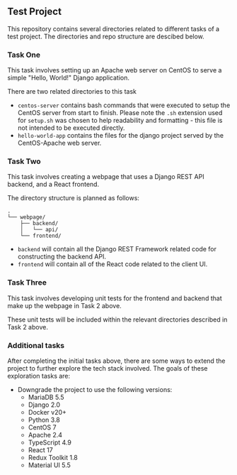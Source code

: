 ## Test Project

This repository contains several directories related to different tasks of a test project. The directories and repo structure are descibed below.

### Task One

This task involves setting up an Apache web server on CentOS to serve a simple "Hello, World!" Django application.

There are two related directories to this task

- `centos-server` contains bash commands that were executed to setup the CentOS server from start to finish. Please note the `.sh` extension used for `setup.sh` was chosen to help readability and formatting - this file is not intended to be executed directly.
- `hello-world-app` contains the files for the django project served by the CentOS-Apache web server.

### Task Two

This task involves creating a webpage that uses a Django REST API backend, and a React frontend.

The directory structure is planned as follows:

```
.
└── webpage/
    ├── backend/
    │   └── api/
    └── frontend/

```

- `backend` will contain all the Django REST Framework related code for constructing the backend API.
- `frontend` will contain all of the React code related to the client UI.

### Task Three

This task involves developing unit tests for the frontend and backend that make up the webpage in Task 2 above.

These unit tests will be included within the relevant directories described in Task 2 above.


### Additional tasks

After completing the initial tasks above, there are some ways to extend the project to further explore the tech stack involved. The goals of these exploration tasks are:
- Downgrade the project to use the following versions:
    - MariaDB 5.5
    - Django 2.0
    - Docker v20+
    - Python 3.8
    - CentOS 7
    - Apache 2.4
    - TypeScript 4.9
    - React 17
    - Redux Toolkit 1.8
    - Material UI 5.5
